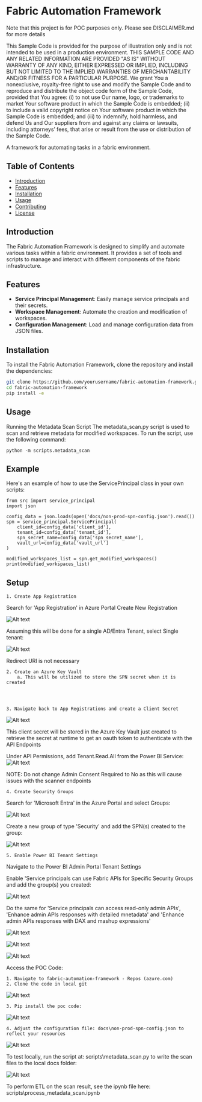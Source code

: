 # Fabric Automation Framework
Note that this project is for POC purposes only.  Please see DISCLAIMER.md for more details


This Sample Code is provided for the purpose of illustration only and is not intended to be used in a production environment.
THIS SAMPLE CODE AND ANY RELATED INFORMATION ARE PROVIDED "AS IS" WITHOUT WARRANTY OF ANY KIND, 
EITHER EXPRESSED OR IMPLIED, INCLUDING BUT NOT LIMITED TO THE IMPLIED WARRANTIES OF MERCHANTABILITY 
AND/OR FITNESS FOR A PARTICULAR PURPOSE.  We grant You a nonexclusive, royalty-free right to use and 
modify the Sample Code and to reproduce and distribute the object code form of the Sample Code, provided that 
You agree: (i) to not use Our name, logo, or trademarks to market Your software product in which the Sample Code
is embedded; (ii) to include a valid copyright notice on Your software product in which the Sample Code is embedded;
and (iii) to indemnify, hold harmless, and defend Us and Our suppliers from and against any claims or lawsuits, 
including attorneys’ fees, that arise or result from the use or distribution of the Sample Code.



A framework for automating tasks in a fabric environment.

## Table of Contents

- [Introduction](#introduction)
- [Features](#features)
- [Installation](#installation)
- [Usage](#usage)
- [Contributing](#contributing)
- [License](#license)

## Introduction

The Fabric Automation Framework is designed to simplify and automate various tasks within a fabric environment. It provides a set of tools and scripts to manage and interact with different components of the fabric infrastructure.

## Features

- **Service Principal Management**: Easily manage service principals and their secrets.
- **Workspace Management**: Automate the creation and modification of workspaces.
- **Configuration Management**: Load and manage configuration data from JSON files.

## Installation

To install the Fabric Automation Framework, clone the repository and install the dependencies:

```sh
git clone https://github.com/yourusername/fabric-automation-framework.git
cd fabric-automation-framework
pip install -e 
```

## Usage
Running the Metadata Scan Script
The metadata_scan.py script is used to scan and retrieve metadata for modified workspaces. To run the script, use the following command:

```
python -m scripts.metadata_scan
```

## Example
Here's an example of how to use the ServicePrincipal class in your own scripts:
```
from src import service_principal
import json

config_data = json.loads(open('docs/non-prod-spn-config.json').read())
spn = service_principal.ServicePrincipal(
    client_id=config_data['client_id'],
    tenant_id=config_data['tenant_id'],
    spn_secret_name=config_data['spn_secret_name'],
    vault_url=config_data['vault_url']
)

modified_workspaces_list = spn.get_modified_workspaces()
print(modified_workspaces_list)
```



## Setup

    1. Create App Registration 

Search for 'App Registration' in Azure Portal
Create New Registration

![Alt text](docs/images/App_Registration_1.png)


Assuming this will be done for a single AD/Entra Tenant, select Single tenant:

![Alt text](docs\images\App_Registration_2.png)



Redirect URI is not necessary



    2. Create an Azure Key Vault
        a. This will be utilized to store the SPN secret when it is created




    3. Navigate back to App Registrations and create a Client Secret
![Alt text](docs\images\App_Registration_3.png)
    


This client secret will be stored in the Azure Key Vault just created to retrieve the secret at runtime to get an oauth token to authenticate with the API Endpoints



Under API Permissions, add Tenant.Read.All from the Power BI Service:
![Alt text](docs\images\App_Registration_4.png)

NOTE: Do not change Admin Consent Required to No as this will cause issues with the scanner endpoints




    4. Create Security Groups

Search for 'Microsoft Entra' in the Azure Portal and select Groups:

![Alt text](docs\images\Security_Groups_5.png)


Create a new group of type 'Security' and add the SPN(s) created to the group:

![Alt text](docs\images\Security_Groups_6.png)




    5. Enable Power BI Tenant Settings
Navigate to the Power BI Admin Portal Tenant Settings

Enable 'Service principals can use Fabric APIs for Specific Security Groups and add the group(s) you created:

![Alt text](docs\images\Tenant_Settings_7.png)



Do the same for 'Service principals can access read-only admin APIs', 'Enhance admin APIs responses with detailed mnetadata' and 'Enhance admin APIs responses with DAX and mashup expressions'

![Alt text](docs\images\Tenant_Settings_8.png)

![Alt text](docs\images\Tenant_Settings_9.png)

![Alt text](docs\images\Tenant_Settings_10.png)










Access the POC Code:

    1. Navigate to fabric-automation-framework - Repos (azure.com)
    2. Clone the code in local git

![Alt text](docs\images\POC_11.png)

    3. Pip install the poc code:

![Alt text](docs\images\POC_12.png)

    4. Adjust the configuration file: docs\non-prod-spn-config.json to reflect your resources

![Alt text](docs\images\POC_12.png)


To test locally, run the script at: scripts\metadata_scan.py to write the scan files to the local docs folder:

![Alt text](docs\images\POC_13.png)



To perform ETL on the scan result, see the ipynb file here: scripts\process_metadata_scan.ipynb
